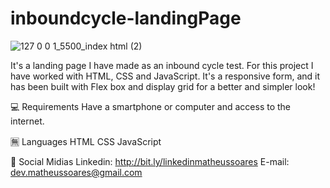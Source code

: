 # inboundcycle-landingPage
![127 0 0 1_5500_index html (2)](https://user-images.githubusercontent.com/100249571/179375429-a138e284-faad-4e8e-aefc-ed80a609a818.png)


It's a landing page I have made as an inbound cycle test. For this project I have worked with HTML, CSS and JavaScript.  It's a responsive form, and it has been built with Flex box and display grid for a better and simpler look!

💻 Requirements
Have a smartphone or computer and access to the internet.

🈚 Languages
HTML
CSS
JavaScript

📱 Social Midias
Linkedin: http://bit.ly/linkedinmatheussoares E-mail: dev.matheussoares@gmail.com
